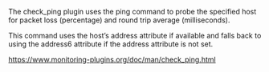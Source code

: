 The check_ping plugin uses the ping command to probe the specified host for packet loss (percentage) and round trip average (milliseconds).

This command uses the host’s address attribute if available and falls back to using the address6 attribute if the address attribute is not set.

   
https://www.monitoring-plugins.org/doc/man/check_ping.html